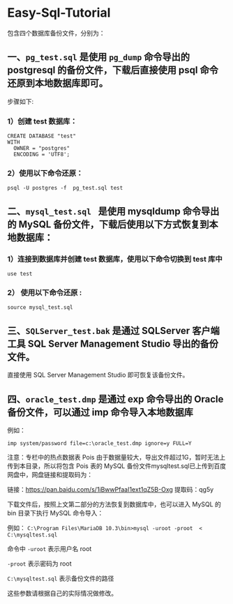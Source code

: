# Easy-Sql-Tutorial

包含四个数据库备份文件，分别为：

## 一、`pg_test.sql` 是使用 `pg_dump` 命令导出的 postgresql 的备份文件，下载后直接使用 psql 命令还原到本地数据库即可。

步骤如下:    

### 1）创建 test 数据库：   

```mysql
CREATE DATABASE "test"
WITH
  OWNER = "postgres"
  ENCODING = 'UTF8';
```

### 2）使用以下命令还原：

```mysql
psql -U postgres -f  pg_test.sql test  
```



## 二、`mysql_test.sql `  是使用 mysqldump 命令导出的 MySQL 备份文件，下载后使用以下方式恢复到本地数据库：  

### 1）连接到数据库并创建 test 数据库，使用以下命令切换到 test 库中

```mysql
use test
```

### 2） 使用以下命令还原 : 

```mysql
source mysql_test.sql  
```



## 三、`SQLServer_test.bak` 是通过 SQLServer 客户端工具 SQL Server Management Studio 导出的备份文件。

直接使用 SQL Server Management Studio 即可恢复该备份文件。

## 四、`oracle_test.dmp` 是通过 exp 命令导出的 Oracle 备份文件，可以通过 imp 命令导入本地数据库   

例如：

```mysql
imp system/password file=c:\oracle_test.dmp ignore=y FULL=Y
```


注意：专栏中的热点数据表 Pois 由于数据量较大，导出文件超过1G，暂时无法上传到本目录，所以将包含 Pois 表的 MySQL 备份文件mysqltest.sql已上传到百度网盘中，网盘链接和提取码为：

链接：https://pan.baidu.com/s/1iBwwPfaaI1ext1qZ5B-Oxg 
提取码：qg5y 

下载文件后，按照上文第二部分的方法恢复到数据库中，也可以进入 MySQL 的 bin 目录下执行 MySQL 命令导入：

例如：  `C:\Program Files\MariaDB 10.3\bin>mysql -uroot -proot  < C:\mysqltest.sql` 

命令中 `-uroot` 表示用户名 root 

`-proot` 表示密码为 root    

`C:\mysqltest.sql` 表示备份文件的路径

这些参数请根据自己的实际情况做修改。

